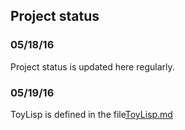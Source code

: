 ## Project status

### 05/18/16
Project status is updated here regularly.

### 05/19/16
ToyLisp is defined in the file[ToyLisp.md](ToyLisp.md)
